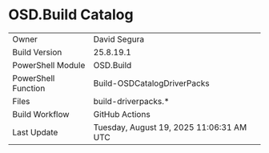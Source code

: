 ﻿# OSD.Build Catalog

| | |
|-|-|
| Owner | David Segura |
| Build Version | 25.8.19.1 |
| PowerShell Module | OSD.Build |
| PowerShell Function | Build-OSDCatalogDriverPacks |
| Files | build-driverpacks.* |
| Build Workflow | GitHub Actions |
| Last Update | Tuesday, August 19, 2025 11:06:31 AM UTC |
